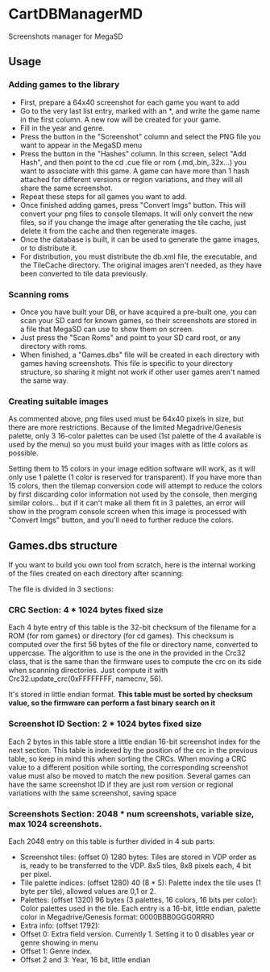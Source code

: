 # CartDBManagerMD
Screenshots manager for MegaSD

## Usage

### Adding games to the library
- First, prepare a 64x40 screenshot for each game you want to add
- Go to the very last list entry, marked with an *, and write the game name in the first column. A new row will be created for your game.
- Fill in the year and genre.
- Press the button in the "Screenshot" column and select the PNG file you want to appear in the MegaSD menu
- Press the button in the "Hashes" column. In this screen, select "Add Hash", and then point to the cd .cue file or rom (.md,.bin,.32x...) you want to associate with this game. A game can have more than 1 hash attached for different versions or region variations, and they will all share the same screenshot.
- Repeat these steps for all games you want to add.
- Once finished adding games, press "Convert Imgs" button. This will convert your png files to console tilemaps. It will only convert the new files, so if you change the image after generating the tile cache, just delete it from the cache and then regenerate images.
- Once the database is built, it can be used to generate the game images, or to distribute it.
- For distribution, you must distribute the db.xml file, the executable, and the TileCache directory. The original images aren't needed, as they have been converted to tile data previously.

### Scanning roms
- Once you have built your DB, or have acquired a pre-built one, you can scan your SD card for known games, so their screenshots are stored in a file that MegaSD can use to show them on screen.
- Just press the "Scan Roms" and point to your SD card root, or any directory with roms.
- When finished, a "Games.dbs" file will be created in each directory with games having screenshots. This file is specific to your directory structure, so sharing it might not work if other user games aren't named the same way.

### Creating suitable images
As commented above, png files used must be 64x40 pixels in size, but there are more restrictions.
Because of the limited Megadrive/Genesis palette, only 3 16-color palettes can be used (1st palette of the 4 available is used by the menu) so you must build your images with as little colors as possible.

Setting them to 15 colors in your image edition software will work, as it will only use 1 palette (1 color is reserved for transparent). If you have more than 15 colors, then the tilemap conversion code will attempt to reduce the colors by first discarding color information not used by the console, then merging similar colors... but if it can't make all them fit in 3 palettes, an error will show in the program console screen when this image is processed with "Convert Imgs" button, and you'll need to further reduce the colors.

## Games.dbs structure
If you want to build you own tool from scratch, here is the internal working of the files created on each directory after scanning:

The file is divided in 3 sections:

### CRC Section: 4 * 1024 bytes fixed size
Each 4 byte entry of this table is the 32-bit checksum of the filename for a ROM (for rom games) or directory (for cd games).
This checksum is computed over the first 56 bytes of the file or directory name, converted to uppercase. The algorithm to use is the one in the provided in the Crc32 class, that is the same than the firmware uses to compute the crc on its side when scanning directories. Just compute it with Crc32.update_crc(0xFFFFFFFF, namecnv, 56).

It's stored in little endian format. **This table must be sorted by checksum value, so the firmware can perform a fast binary search on it**

### Screenshot ID Section: 2 * 1024 bytes fixed size
Each 2 bytes in this table store a little endian 16-bit screenshot index for the next section. This table is indexed by the position of the crc in the previous table, so keep in mind this when sorting the CRCs. When moving a CRC value to a different position while sorting, the corresponding screenshot value must also be moved to match the new position. Several games can have the same screenshot ID if they are just rom version or regional variations with the same screenshot, saving space

### Screenshots Section: 2048 * num screenshots, variable size, max 1024 screenshots.
Each 2048 entry on this table is further divided in 4 sub parts:

- Screenshot tiles: (offset 0) 1280 bytes: Tiles are stored in VDP order as is, ready to be transferred to the VDP. 8x5 tiles, 8x8 pixels each, 4 bit per pixel.
- Tile palette indices: (offset 1280) 40 (8 * 5): Palette index the tile uses (1 byte per tile), allowed values are 0,1 or 2.
- Palettes: (offset 1320) 96 bytes (3 palettes, 16 colors, 16 bits per color): Color palettes used in the tile. Each entry is a 16-bit, little endian, palette color in Megadrive/Genesis format: 0000BBB0GGG0RRR0
- Extra info: (offset 1792):
 - Offset 0: Extra field version. Currently 1. Setting it to 0 disables year or genre showing in menu
 - Offset 1: Genre index.
 - Offset 2 and 3: Year, 16 bit, little endian
